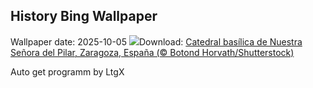 ## History Bing Wallpaper
Wallpaper date: 2025-10-05
![](https://www.bing.com/th?id=OHR.ElPilarZaragoza_ES-ES2251401044_UHD.jpg&w=1000)Download: [Catedral basílica de Nuestra Señora del Pilar, Zaragoza, España (© Botond Horvath/Shutterstock)](https://www.bing.com/th?id=OHR.ElPilarZaragoza_ES-ES2251401044_UHD.jpg)

Auto get programm by LtgX
